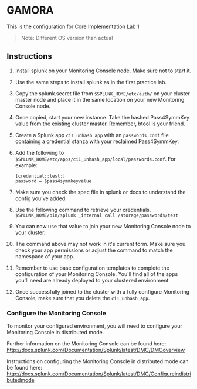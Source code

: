 # GAMORA

This is the configuration for Core Implementation Lab 1
> Note: Different OS version than actual

## Instructions
1. Install splunk on your Monitoring Console node. Make sure not to start it.
2. Use the same steps to install splunk as in the first practice lab.
3. Copy the splunk.secret file from `$SPLUNK_HOME/etc/auth/` on your cluster master node and place it in the same location on your new Monitoring Console node.
4. Once copied, start your new instance.
Take the hashed Pass4SymmKey value from the existing cluster master. Remember, btool is your friend.
5. Create a Splunk app `ci1_unhash_app` with an `passwords.conf` file containing a credential stanza with your reclaimed Pass4SymmKey.
6. Add the following to `$SPLUNK_HOME/etc/apps/ci1_unhash_app/local/passwords.conf`.
For example:

    ```
    [credential::test:]
    password = $pass4symmkeyvalue
    ```

7. Make sure you check the spec file in splunk or docs to understand the config you've added.
8. Use the following command to retrieve your credentials.
`$SPLUNK_HOME/bin/splunk _internal call /storage/passwords/test`
9. You can now use that value to join your new Monitoring Console node to your cluster.
10. The command above may not work in it's current form. Make sure you check your app permissions or adjust the command to match the namespace of your app.
11. Remember to use base configuration templates to complete the configuration of your Monitoring Console. You'll find all of the apps you'll need are already deployed to your clustered environment.
12. Once successfully joined to the cluster with a fully configure Monitoring Console, make sure that you delete the `ci1_unhash_app`.

### Configure the Monitoring Console
To monitor your configured environment, you will need to configure your Monitoring Console in distributed mode.

Further information on the Monitoring Console can be found here: http://docs.splunk.com/Documentation/Splunk/latest/DMC/DMCoverview

Instructions on configuring the Monitoring Console in distributed mode can be found here: http://docs.splunk.com/Documentation/Splunk/latest/DMC/Configureindistributedmode
